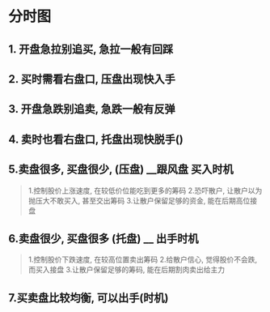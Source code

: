 # 分时图
## 1. 开盘急拉别追买, 急拉一般有回踩
## 2. 买时需看右盘口, 压盘出现快入手
## 3. 开盘急跌别追卖, 急跌一般有反弹
## 4. 卖时也看右盘口, 托盘出现快脱手()

## 5.卖盘很多,  买盘很少,  (压盘) __跟风盘 买入时机
> 1.控制股价上涨速度, 在较低价位能吃到更多的筹码
> 2.恐吓散户, 让散户以为抛压大不敢买入, 甚至交出筹码
> 3.让散户保留足够的资金, 能在后期高位接盘
## 6.卖盘很少,  买盘很多   (托盘) __  出手时机
> 1.控制股价下跌速度, 在较高位置卖出筹码
> 2.给散户信心, 觉得股价不会跌, 而买入接盘
> 3.让散户保留足够的筹码, 能在后期割肉卖出给主力
## 7.买卖盘比较均衡, 可以出手(时机)
